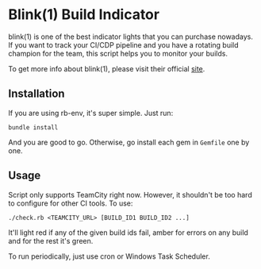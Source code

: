 # Blink(1) Build Indicator

blink(1) is one of the best indicator lights that you can purchase nowadays. If you want to track your CI/CDP pipeline and you have a rotating build champion for the team, this script helps you to monitor your builds.

To get more info about blink(1), please visit their official [site](http://blink1.thingm.com/).

## Installation

If you are using rb-env, it's super simple. Just run:

    bundle install

And you are good to go. Otherwise, go install each gem in `Gemfile` one by one.

## Usage

Script only supports TeamCity right now. However, it shouldn't be too hard to configure for other CI tools. To use:

    ./check.rb <TEAMCITY_URL> [BUILD_ID1 BUILD_ID2 ...]

It'll light red if any of the given build ids fail, amber for errors on any build and for the rest it's green.

To run periodically, just use cron or Windows Task Scheduler.
